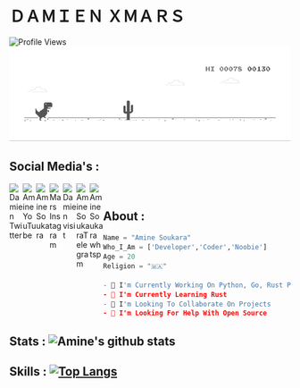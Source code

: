 # ＤＡＭＩＥＮ ＸＭＡＲＳ
![Profile Views](https://hits.seeyoufarm.com/api/count/incr/badge.svg?url=https://github.com/AmineSoukara/&title=Profile%20Views)
![Dyno](https://github.com/CW4RR10R/archives/raw/master/dino.gif) 
## Social Media's :
<p>

  <a href="https://bit.ly/AmineSoukaraTwitter">
    <img align="left" alt="Damien Twitter" width="24px" src="https://cdn.jsdelivr.net/npm/simple-icons@3.2.0/icons/twitter.svg" />
  </a>
  <a href="https://bit.ly/AmineSoukaraYoutube">
    <img align="left" alt="Amine YouTube" width="24px" src="https://cdn.jsdelivr.net/npm/simple-icons@3.2.0/icons/youtube.svg" />
  </a>
<a href="https://bit.ly/AmineSoukaraFacebook">
    <img align="left" alt="Amine Soukara" width="24px" src="https://cdn.jsdelivr.net/npm/simple-icons@3.2.0/icons/facebook.svg" />
  </a>
  <a href="https://bit.ly/AmineSoukaraIG">
    <img align="left" alt="Mars Instagram" width="24px" src="https://cdn.jsdelivr.net/npm/simple-icons@3.2.0/icons/instagram.svg" />
  </a>
  <a href="https://bit.ly/DamienSoukara">
    <img align="left" alt="Damien visit" width="24px" src="https://cdn.jsdelivr.net/npm/simple-icons@3.2.0/icons/vercel.svg" />
  </a>
  <a href="https://bit.ly/AmineSoukaraTme">
    <img align="left" alt="Amine SoukaraTelegram" width="24px" src="https://cdn.jsdelivr.net/npm/simple-icons@3.2.0/icons/telegram.svg" />
  </a>
<a href="http://bit.ly/AmineSoukara">
    <img align="left" alt="Amine Soukara whtsp" width="24px" src="https://cdn.jsdelivr.net/npm/simple-icons@3.2.0/icons/whatsapp.svg" />
  </a>
  
</p>
</br>

## About :
```python
Name = "Amine Soukara"
Who_I_Am = ['Developer','Coder','Noobie']
Age = 20
Religion = "🇲🇦"

- 🔭 I'm Currently Working On Python, Go, Rust Projects
- 🌱 I'm Currently Learning Rust
- 👯 I'm Looking To Collaborate On Projects
- 🤔 I'm Looking For Help With Open Source
```
## Stats : ![Amine's github stats](https://github-readme-stats.vercel.app/api?username=AmineSoukara&show_icons=true)

## Skills : [![Top Langs](https://github-readme-stats.vercel.app/api/top-langs/?username=AmineSoukara&layout=compact)](https://github.com/anuraghazra/github-readme-stats)
